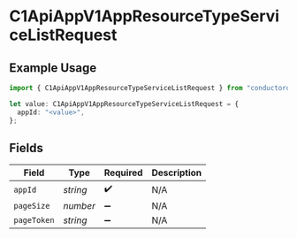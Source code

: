 # C1ApiAppV1AppResourceTypeServiceListRequest

## Example Usage

```typescript
import { C1ApiAppV1AppResourceTypeServiceListRequest } from "conductorone-sdk-typescript/sdk/models/operations";

let value: C1ApiAppV1AppResourceTypeServiceListRequest = {
  appId: "<value>",
};
```

## Fields

| Field              | Type               | Required           | Description        |
| ------------------ | ------------------ | ------------------ | ------------------ |
| `appId`            | *string*           | :heavy_check_mark: | N/A                |
| `pageSize`         | *number*           | :heavy_minus_sign: | N/A                |
| `pageToken`        | *string*           | :heavy_minus_sign: | N/A                |